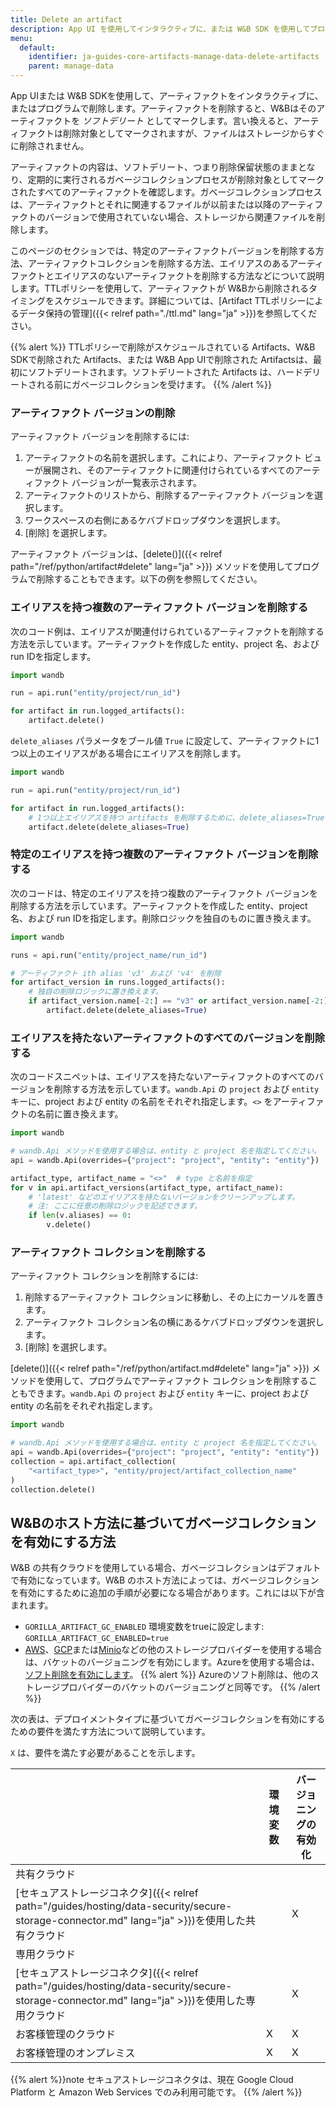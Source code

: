 ```yaml
---
title: Delete an artifact
description: App UI を使用してインタラクティブに、または W&B SDK を使用してプログラムで Artifacts を削除します。
menu:
  default:
    identifier: ja-guides-core-artifacts-manage-data-delete-artifacts
    parent: manage-data
---
```


App UIまたは W&B SDKを使用して、アーティファクトをインタラクティブに、またはプログラムで削除します。アーティファクトを削除すると、W&Bはそのアーティファクトを _ソフトデリート_ としてマークします。言い換えると、アーティファクトは削除対象としてマークされますが、ファイルはストレージからすぐに削除されません。

アーティファクトの内容は、ソフトデリート、つまり削除保留状態のままとなり、定期的に実行されるガベージコレクションプロセスが削除対象としてマークされたすべてのアーティファクトを確認します。ガベージコレクションプロセスは、アーティファクトとそれに関連するファイルが以前または以降のアーティファクトのバージョンで使用されていない場合、ストレージから関連ファイルを削除します。

このページのセクションでは、特定のアーティファクトバージョンを削除する方法、アーティファクトコレクションを削除する方法、エイリアスのあるアーティファクトとエイリアスのないアーティファクトを削除する方法などについて説明します。TTLポリシーを使用して、アーティファクトが W&Bから削除されるタイミングをスケジュールできます。詳細については、[Artifact TTLポリシーによるデータ保持の管理]({{< relref path="./ttl.md" lang="ja" >}})を参照してください。

{{% alert %}}
TTLポリシーで削除がスケジュールされている Artifacts、W&B SDKで削除された Artifacts、または W&B App UIで削除された Artifactsは、最初にソフトデリートされます。ソフトデリートされた Artifacts は、ハードデリートされる前にガベージコレクションを受けます。
{{% /alert %}}

### アーティファクト バージョンの削除

アーティファクト バージョンを削除するには:

1. アーティファクトの名前を選択します。これにより、アーティファクト ビューが展開され、そのアーティファクトに関連付けられているすべてのアーティファクト バージョンが一覧表示されます。
2. アーティファクトのリストから、削除するアーティファクト バージョンを選択します。
3. ワークスペースの右側にあるケバブドロップダウンを選択します。
4. [削除] を選択します。

アーティファクト バージョンは、[delete()]({{< relref path="/ref/python/artifact#delete" lang="ja" >}}) メソッドを使用してプログラムで削除することもできます。以下の例を参照してください。

### エイリアスを持つ複数のアーティファクト バージョンを削除する

次のコード例は、エイリアスが関連付けられているアーティファクトを削除する方法を示しています。アーティファクトを作成した entity、project 名、および run IDを指定します。

```python
import wandb

run = api.run("entity/project/run_id")

for artifact in run.logged_artifacts():
    artifact.delete()
```

`delete_aliases` パラメータをブール値 `True` に設定して、アーティファクトに1つ以上のエイリアスがある場合にエイリアスを削除します。

```python
import wandb

run = api.run("entity/project/run_id")

for artifact in run.logged_artifacts():
    # 1つ以上エイリアスを持つ artifacts を削除するために、delete_aliases=True に設定します。
    artifact.delete(delete_aliases=True)
```

### 特定のエイリアスを持つ複数のアーティファクト バージョンを削除する

次のコードは、特定のエイリアスを持つ複数のアーティファクト バージョンを削除する方法を示しています。アーティファクトを作成した entity、project 名、および run IDを指定します。削除ロジックを独自のものに置き換えます。

```python
import wandb

runs = api.run("entity/project_name/run_id")

# アーティファクト ith alias 'v3' および 'v4' を削除
for artifact_version in runs.logged_artifacts():
    # 独自の削除ロジックに置き換えます。
    if artifact_version.name[-2:] == "v3" or artifact_version.name[-2:] == "v4":
        artifact.delete(delete_aliases=True)
```

### エイリアスを持たないアーティファクトのすべてのバージョンを削除する

次のコードスニペットは、エイリアスを持たないアーティファクトのすべてのバージョンを削除する方法を示しています。`wandb.Api` の `project` および `entity` キーに、project および entity の名前をそれぞれ指定します。`<>` をアーティファクトの名前に置き換えます。

```python
import wandb

# wandb.Api メソッドを使用する場合は、entity と project 名を指定してください。
api = wandb.Api(overrides={"project": "project", "entity": "entity"})

artifact_type, artifact_name = "<>"  # type と名前を指定
for v in api.artifact_versions(artifact_type, artifact_name):
    # 'latest' などのエイリアスを持たないバージョンをクリーンアップします。
    # 注: ここに任意の削除ロジックを記述できます。
    if len(v.aliases) == 0:
        v.delete()
```

### アーティファクト コレクションを削除する

アーティファクト コレクションを削除するには:

1. 削除するアーティファクト コレクションに移動し、その上にカーソルを置きます。
2. アーティファクト コレクション名の横にあるケバブドロップダウンを選択します。
3. [削除] を選択します。

[delete()]({{< relref path="/ref/python/artifact.md#delete" lang="ja" >}}) メソッドを使用して、プログラムでアーティファクト コレクションを削除することもできます。`wandb.Api` の `project` および `entity` キーに、project および entity の名前をそれぞれ指定します。

```python
import wandb

# wandb.Api メソッドを使用する場合は、entity と project 名を指定してください。
api = wandb.Api(overrides={"project": "project", "entity": "entity"})
collection = api.artifact_collection(
    "<artifact_type>", "entity/project/artifact_collection_name"
)
collection.delete()
```

## W&Bのホスト方法に基づいてガベージコレクションを有効にする方法

W&B の共有クラウドを使用している場合、ガベージコレクションはデフォルトで有効になっています。W&B のホスト方法によっては、ガベージコレクションを有効にするために追加の手順が必要になる場合があります。これには以下が含まれます。

* `GORILLA_ARTIFACT_GC_ENABLED` 環境変数をtrueに設定します: `GORILLA_ARTIFACT_GC_ENABLED=true`
* [AWS](https://docs.aws.amazon.com/AmazonS3/latest/userguide/manage-versioning-examples.html)、[GCP](https://cloud.google.com/storage/docs/object-versioning)または[Minio](https://min.io/docs/minio/linux/administration/object-management/object-versioning.html#enable-bucket-versioning)などの他のストレージプロバイダーを使用する場合は、バケットのバージョニングを有効にします。Azureを使用する場合は、[ソフト削除を有効にします](https://learn.microsoft.com/en-us/azure/storage/blobs/soft-delete-blob-overview)。
  {{% alert %}}
  Azureのソフト削除は、他のストレージプロバイダーのバケットのバージョニングと同等です。
  {{% /alert %}}

次の表は、デプロイメントタイプに基づいてガベージコレクションを有効にするための要件を満たす方法について説明しています。

`X` は、要件を満たす必要があることを示します。

|                                                | 環境変数    | バージョニングの有効化 | 
| -----------------------------------------------| ------------------------| ----------------- | 
| 共有クラウド                                   |                         |                   | 
| [セキュアストレージコネクタ]({{< relref path="/guides/hosting/data-security/secure-storage-connector.md" lang="ja" >}})を使用した共有クラウド|                         | X                 | 
| 専用クラウド                                |                         |                   | 
| [セキュアストレージコネクタ]({{< relref path="/guides/hosting/data-security/secure-storage-connector.md" lang="ja" >}})を使用した専用クラウド|                         | X                 | 
| お客様管理のクラウド                         | X                       | X                 | 
| お客様管理のオンプレミス                       | X                       | X                 |
 

{{% alert %}}note
セキュアストレージコネクタは、現在 Google Cloud Platform と Amazon Web Services でのみ利用可能です。
{{% /alert %}}
